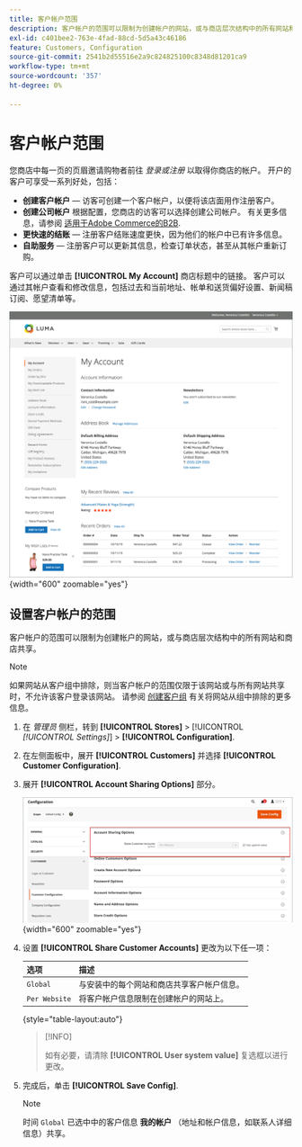 ```yaml
---
title: 客户帐户范围
description: 客户帐户的范围可以限制为创建帐户的网站，或与商店层次结构中的所有网站和商店共享。
exl-id: c401bee2-763e-4fad-88cd-5d5a43c46186
feature: Customers, Configuration
source-git-commit: 2541b2d55516e2a9c824825100c8348d81201ca9
workflow-type: tm+mt
source-wordcount: '357'
ht-degree: 0%

---
```


# 客户帐户范围

您商店中每一页的页眉邀请购物者前往 _登录或注册_ 以取得你商店的帐户。 开户的客户可享受一系列好处，包括：

* **创建客户帐户**  — 访客可创建一个客户帐户，以便将该店面用作注册客户。
* **创建公司帐户** 根据配置，您商店的访客可以选择创建公司帐户。 有关更多信息，请参阅 [适用于Adobe Commerce的B2B](../b2b/introduction.md).
* **更快速的结账**  — 注册客户结账速度更快，因为他们的帐户中已有许多信息。
* **自助服务**  — 注册客户可以更新其信息，检查订单状态，甚至从其帐户重新订购。

客户可以通过单击 **[!UICONTROL My Account]** 商店标题中的链接。 客户可以通过其帐户查看和修改信息，包括过去和当前地址、帐单和送货偏好设置、新闻稿订阅、愿望清单等。

![我的帐户](assets/account-dashboard-my-account.png){width="600" zoomable="yes"}

## 设置客户帐户的范围

客户帐户的范围可以限制为创建帐户的网站，或与商店层次结构中的所有网站和商店共享。

>[!NOTE]
>
>如果网站从客户组中排除，则当客户帐户的范围仅限于该网站或与所有网站共享时，不允许该客户登录该网站。 请参阅 [创建客户组](customer-groups.md#create-a-customer-group) 有关将网站从组中排除的更多信息。

1. 在 _管理员_ 侧栏，转到 **[!UICONTROL Stores]** > [!UICONTROL _[!UICONTROL Settings]_] > **[!UICONTROL Configuration]**.

1. 在左侧面板中，展开 **[!UICONTROL Customers]** 并选择 **[!UICONTROL Customer Configuration]**.

1. 展开 **[!UICONTROL Account Sharing Options]** 部分。

   ![帐户共享选项](assets/customer-configuration-account-sharing-options.png){width="600" zoomable="yes"}

1. 设置 **[!UICONTROL Share Customer Accounts]** 更改为以下任一项：

   | 选项 | 描述 |
   | --- | --- |
   | `Global` | 与安装中的每个网站和商店共享客户帐户信息。 |
   | `Per Website` | 将客户帐户信息限制在创建帐户的网站上。 |

   {style="table-layout:auto"}

   >[!INFO]
   >
   > 如有必要，请清除 **[!UICONTROL User system value]** 复选框以进行更改。

1. 完成后，单击 **[!UICONTROL Save Config]**.

   >[!NOTE]
   >
   >时间 `Global` 已选中中的客户信息 **我的帐户** （地址和帐户信息，如联系人详细信息）共享。
